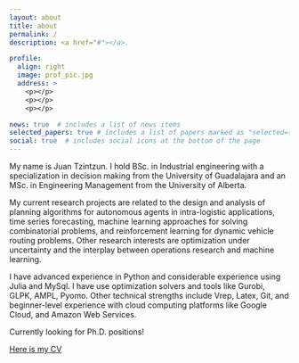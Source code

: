 ```yaml
---
layout: about
title: about
permalink: /
description: <a href="#"></a>.

profile:
  align: right
  image: prof_pic.jpg
  address: >
    <p></p>
    <p></p>
    <p></p>

news: true  # includes a list of news items
selected_papers: true # includes a list of papers marked as "selected={true}"
social: true  # includes social icons at the bottom of the page
---
```

My name is Juan Tzintzun. I hold BSc. in Industrial engineering
with a specialization in decision making from the University of Guadalajara and an MSc. in
Engineering Management from the University of Alberta.

My current research projects are related to the design and analysis of planning algorithms for autonomous agents in intra-logistic applications, time series forecasting, machine learning approaches for solving combinatorial problems, and reinforcement learning for dynamic vehicle routing problems. Other research interests are optimization under uncertainty and the interplay between operations research and machine learning.

I have
advanced experience in Python and considerable experience using Julia and MySql. I have use
optimization solvers and tools like Gurobi, GLPK, AMPL, Pyomo. Other technical strengths
include Vrep, Latex, Git, and beginner-level experience with cloud computing platforms like
Google Cloud, and Amazon Web Services.

Currently looking for Ph.D. positions!

[Here is my CV](/assets/pdf/juan_tzintzun_cv_academic.pdf)
